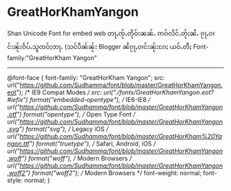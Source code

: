 # GreatHorKhamYangon
Shan Unicode Font for embed web
တႃႇၸႂ်ႉတိုဝ်းၼၼ်ႉ ဢဝ်လိင်ႉတႂ်ႈၼႆႉ ၵႂႃႇဝၢင်းၼႂ်းဝႅပ်ႉသူၸဝ်ႈတႃႉ (သင်ပဵၼ်ၼႂ်း Blogger ၼႆၵႂႃႇဝၢင်းၼႂ်းၵႄႈ  <style> ... </style> ယဝ်ႉတီႈ Font-family:"GreatHorKham Yangon"
******************************************
@font-face {
  font-family: "GreatHorKham Yangon";
  src: url("https://github.com/Sudhamma/font/blob/master/GreatHorKhamYangon.eot"); /* IE9 Compat Modes */
  src: url("./fonts/GreatHorKhamYangon.eot?#iefix") format("embedded-opentype"), /* IE6-IE8 */
    url("https://github.com/Sudhamma/font/blob/master/GreatHorKhamYangon.otf") format("opentype"), /* Open Type Font */
    url("https://github.com/Sudhamma/font/blob/master/GreatHorKhamYangon.svg") format("svg"), /* Legacy iOS */
    url("https://github.com/Sudhamma/font/blob/master/GreatHorKham%20Yangon.ttf") format("truetype"), /* Safari, Android, iOS */
    url("https://github.com/Sudhamma/font/blob/master/GreatHorKhamYangon.woff") format("woff"), /* Modern Browsers */
    url("https://github.com/Sudhamma/font/blob/master/GreatHorKhamYangon.woff2") format("woff2"); /* Modern Browsers */
  font-weight: normal;
  font-style: normal;
}
